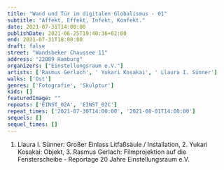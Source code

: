 ```yaml
---
title: "Wand und Tür im digitalen Globalismus - 01"
subtitle: "Affekt, Effekt, Infekt, Konfekt."
date: 2021-07-31T14:00:00
publishDate: 2021-06-25T19:40:36+02:00
end: 2021-07-31T18:00:00
draft: false
street: "Wandsbeker Chaussee 11"
address: "22089 Hamburg"
organizers: ["Einstellungsraum e.V."]
artists: ['Rasmus Gerlach', ' Yukari Kosakai', ' Llaura I. Sünner']
walks: ['Ost']
genres: ['Fotografie', 'Skulptur']
kids: []
featuredImage: ""
repeats: ['EINST_02A', 'EINST_02C']
repeat_times: ['2021-07-30T14:00:00', '2021-08-01T14:00:00']
sequels: []
sequel_times: []
---
```


1. Llaura I. Sünner: Großer Einlass Litfaßsäule / Installation, 2. Yukari Kosakai: Objekt, 3. Rasmus Gerlach: Filmprojektion auf die Fensterscheibe - Reportage 20 Jahre Einstellungsraum e.V.